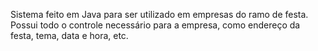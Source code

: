 Sistema feito em Java para ser utilizado em empresas do ramo de festa. Possui todo o controle necessário para a empresa, como endereço da festa, tema, data e hora, etc.
